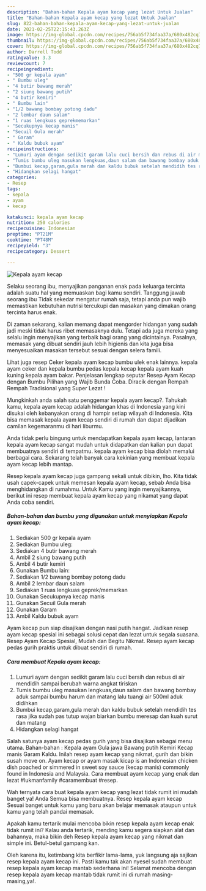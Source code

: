 ```yaml
---
description: "Bahan-bahan Kepala ayam kecap yang lezat Untuk Jualan"
title: "Bahan-bahan Kepala ayam kecap yang lezat Untuk Jualan"
slug: 822-bahan-bahan-kepala-ayam-kecap-yang-lezat-untuk-jualan
date: 2021-02-25T22:15:43.263Z
image: https://img-global.cpcdn.com/recipes/756ab5f734faa37a/680x482cq70/kepala-ayam-kecap-foto-resep-utama.jpg
thumbnail: https://img-global.cpcdn.com/recipes/756ab5f734faa37a/680x482cq70/kepala-ayam-kecap-foto-resep-utama.jpg
cover: https://img-global.cpcdn.com/recipes/756ab5f734faa37a/680x482cq70/kepala-ayam-kecap-foto-resep-utama.jpg
author: Darrell Todd
ratingvalue: 3.3
reviewcount: 7
recipeingredient:
- "500 gr kepala ayam"
- " Bumbu uleg"
- "4 butir bawang merah"
- "2 siung bawang putih"
- "4 butir kemiri"
- " Bumbu lain"
- "1/2 bawang bombay potong dadu"
- "2 lembar daun salam"
- "1 ruas lengkuas geprekmemarkan"
- "Secukupnya kecap manis"
- "Secuil Gula merah"
- " Garam"
- " Kaldu bubuk ayam"
recipeinstructions:
- "Lumuri ayam dengan sedikit garam lalu cuci bersih dan rebus di air mendidih sampai berubah warna angkat tiriskan"
- "Tumis bumbu uleg masukan lengkuas,daun salam dan bawang bombay aduk sampai bumbu harum dan matang lalu tuangi air 500ml aduk didihkan"
- "Bumbui kecap,garam,gula merah dan kaldu bubuk setelah mendidih tes rasa jika sudah pas tutup wajan biarkan bumbu meresap dan kuah surut dan matang"
- "Hidangkan selagi hangat"
categories:
- Resep
tags:
- kepala
- ayam
- kecap

katakunci: kepala ayam kecap 
nutrition: 250 calories
recipecuisine: Indonesian
preptime: "PT21M"
cooktime: "PT48M"
recipeyield: "3"
recipecategory: Dessert

---
```



![Kepala ayam kecap](https://img-global.cpcdn.com/recipes/756ab5f734faa37a/680x482cq70/kepala-ayam-kecap-foto-resep-utama.jpg)

Selaku seorang ibu, menyajikan panganan enak pada keluarga tercinta adalah suatu hal yang memuaskan bagi kamu sendiri. Tanggung jawab seorang ibu Tidak sekedar mengatur rumah saja, tetapi anda pun wajib memastikan kebutuhan nutrisi tercukupi dan masakan yang dimakan orang tercinta harus enak.

Di zaman  sekarang, kalian memang dapat mengorder hidangan yang sudah jadi meski tidak harus ribet memasaknya dulu. Tetapi ada juga mereka yang selalu ingin menyajikan yang terbaik bagi orang yang dicintainya. Pasalnya, memasak yang dibuat sendiri jauh lebih higienis dan kita juga bisa menyesuaikan masakan tersebut sesuai dengan selera famili. 

Lihat juga resep Ceker kepala ayam kecap bumbu ulek enak lainnya. kepala ayam ceker dan kepala bumbu pedas kepala kecap kepala ayam kuah kuning kepala ayam bakar. Penjelasan lengkap seputar Resep Ayam Kecap dengan Bumbu Pilihan yang Wajib Bunda Coba. Diracik dengan Rempah Rempah Tradisional yang Super Lezat !

Mungkinkah anda salah satu penggemar kepala ayam kecap?. Tahukah kamu, kepala ayam kecap adalah hidangan khas di Indonesia yang kini disukai oleh kebanyakan orang di hampir setiap wilayah di Indonesia. Kita bisa memasak kepala ayam kecap sendiri di rumah dan dapat dijadikan camilan kegemaranmu di hari liburmu.

Anda tidak perlu bingung untuk mendapatkan kepala ayam kecap, lantaran kepala ayam kecap sangat mudah untuk didapatkan dan kalian pun dapat membuatnya sendiri di tempatmu. kepala ayam kecap bisa diolah memalui berbagai cara. Sekarang telah banyak cara kekinian yang membuat kepala ayam kecap lebih mantap.

Resep kepala ayam kecap juga gampang sekali untuk dibikin, lho. Kita tidak usah capek-capek untuk memesan kepala ayam kecap, sebab Anda bisa menghidangkan di rumahmu. Untuk Kamu yang ingin menyajikannya, berikut ini resep membuat kepala ayam kecap yang nikamat yang dapat Anda coba sendiri.

<!--inarticleads1-->

##### Bahan-bahan dan bumbu yang digunakan untuk menyiapkan Kepala ayam kecap:

1. Sediakan 500 gr kepala ayam
1. Sediakan  Bumbu uleg:
1. Sediakan 4 butir bawang merah
1. Ambil 2 siung bawang putih
1. Ambil 4 butir kemiri
1. Gunakan  Bumbu lain:
1. Sediakan 1/2 bawang bombay potong dadu
1. Ambil 2 lembar daun salam
1. Sediakan 1 ruas lengkuas geprek/memarkan
1. Gunakan Secukupnya kecap manis
1. Gunakan Secuil Gula merah
1. Gunakan  Garam
1. Ambil  Kaldu bubuk ayam


Ayam kecap pun siap disajikan dengan nasi putih hangat. Jadikan resep ayam kecap spesial ini sebagai solusi cepat dan lezat untuk segala suasana. Resep Ayam Kecap Spesial, Mudah dan Begitu Nikmat. Resep ayam kecap pedas gurih praktis untuk dibuat sendiri di rumah. 

<!--inarticleads2-->

##### Cara membuat Kepala ayam kecap:

1. Lumuri ayam dengan sedikit garam lalu cuci bersih dan rebus di air mendidih sampai berubah warna angkat tiriskan
1. Tumis bumbu uleg masukan lengkuas,daun salam dan bawang bombay aduk sampai bumbu harum dan matang lalu tuangi air 500ml aduk didihkan
1. Bumbui kecap,garam,gula merah dan kaldu bubuk setelah mendidih tes rasa jika sudah pas tutup wajan biarkan bumbu meresap dan kuah surut dan matang
1. Hidangkan selagi hangat


Salah satunya ayam kecap pedas gurih yang bisa disajikan sebagai menu utama. Bahan-bahan : Kepala ayam Gula jawa Bawang putih Kemiri Kecap manis Garam Kaldu. Inilah resep ayam kecap yang nikmat, gurih dan bikin susah move on. Ayam kecap or ayam masak kicap is an Indonesian chicken dish poached or simmered in sweet soy sauce (kecap manis) commonly found in Indonesia and Malaysia. Cara membuat ayam kecap yang enak dan lezat #lukmanfamily #caramembuat #resep. 

Wah ternyata cara buat kepala ayam kecap yang lezat tidak rumit ini mudah banget ya! Anda Semua bisa membuatnya. Resep kepala ayam kecap Sesuai banget untuk kamu yang baru akan belajar memasak ataupun untuk kamu yang telah pandai memasak.

Apakah kamu tertarik mulai mencoba bikin resep kepala ayam kecap enak tidak rumit ini? Kalau anda tertarik, mending kamu segera siapkan alat dan bahannya, maka bikin deh Resep kepala ayam kecap yang nikmat dan simple ini. Betul-betul gampang kan. 

Oleh karena itu, ketimbang kita berfikir lama-lama, yuk langsung aja sajikan resep kepala ayam kecap ini. Pasti kamu tak akan nyesel sudah membuat resep kepala ayam kecap mantab sederhana ini! Selamat mencoba dengan resep kepala ayam kecap mantab tidak rumit ini di rumah masing-masing,ya!.

